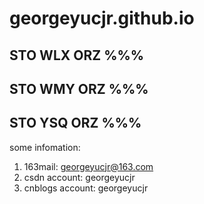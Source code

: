 # georgeyucjr.github.io
## STO WLX ORZ %%%
## STO WMY ORZ %%%
## STO YSQ ORZ %%%
some infomation:
1. 163mail: georgeyucjr@163.com
2. csdn account: georgeyucjr
3. cnblogs account: georgeyucjr

